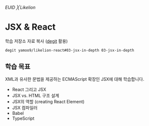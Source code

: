 ###### EUID ╳ Likelion

# JSX & React

학습 저장소 자료 복사 ([degit](https://github.com/Rich-Harris/degit#readme) 활용)

```sh
degit yamoo9/likelion-react#03-jsx-in-depth 03-jsx-in-depth
```

## 학습 목표

XML과 유사한 문법을 제공하는 ECMAScript 확장인 JSX에 대해 학습합니다.

- React 그리고 JSX
- JSX vs. HTML 구조 설계
- JSX의 역할 (creating React Element)
- JSX 컴파일러
- Babel
- TypeScript